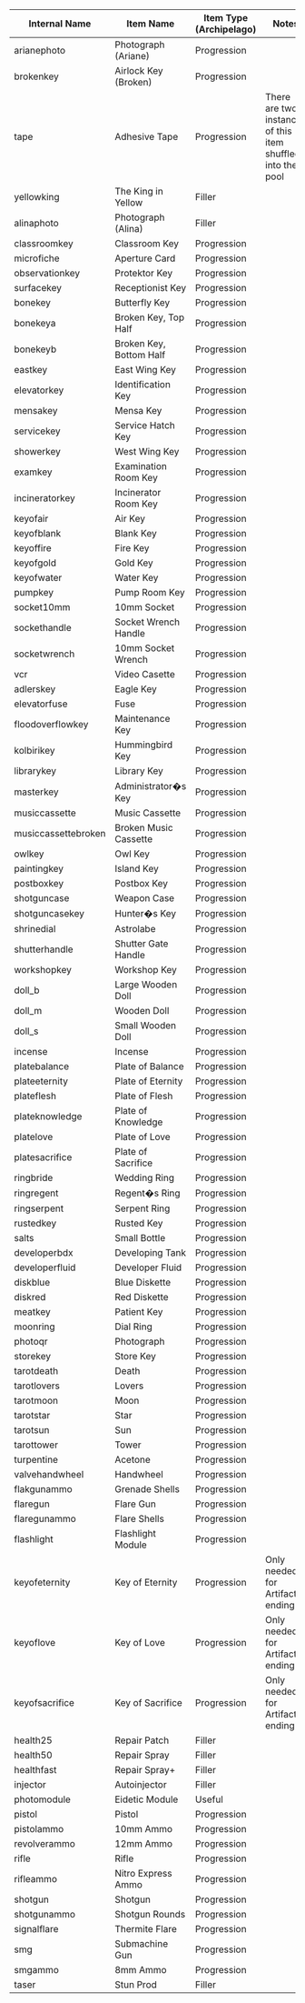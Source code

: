|Internal Name      |Item Name           |Item Type (Archipelago)|Notes                                                      |
|-------------------|-----------------------|-----------------------|-----------------------------------------------------------|
|arianephoto        |Photograph (Ariane)             |Progression            |                                                           |
|brokenkey          |Airlock Key (Broken)   |Progression            |                                                           |
|tape               |Adhesive Tape          |Progression            |There are two instances of this item shuffled into the pool|
|yellowking         |The King in Yellow     |Filler                 |                                                           |
|alinaphoto         |Photograph (Alina)            |Filler                 |                                                           |
|classroomkey       |Classroom Key          |Progression            |                                                           |
|microfiche         |Aperture Card          |Progression            |                                                           |
|observationkey     |Protektor Key          |Progression            |                                                           |
|surfacekey         |Receptionist Key       |Progression            |                                                           |
|bonekey            |Butterfly Key          |Progression            |                                                           |
|bonekeya           |Broken Key, Top Half   |Progression            |                                                           |
|bonekeyb           |Broken Key, Bottom Half|Progression            |                                                           |
|eastkey            |East Wing Key          |Progression            |                                                           |
|elevatorkey        |Identification Key     |Progression            |                                                           |
|mensakey           |Mensa Key              |Progression            |                                                           |
|servicekey         |Service Hatch Key      |Progression            |                                                           |
|showerkey          |West Wing Key          |Progression            |                                                           |
|examkey            |Examination Room Key   |Progression            |                                                           |
|incineratorkey     |Incinerator Room Key   |Progression            |                                                           |
|keyofair           |Air Key                |Progression            |                                                           |
|keyofblank         |Blank Key              |Progression            |                                                           |
|keyoffire          |Fire Key               |Progression            |                                                           |
|keyofgold          |Gold Key               |Progression            |                                                           |
|keyofwater         |Water Key              |Progression            |                                                           |
|pumpkey            |Pump Room Key          |Progression            |                                                           |
|socket10mm         |10mm Socket            |Progression            |                                                           |
|sockethandle       |Socket Wrench Handle   |Progression            |                                                           |
|socketwrench       |10mm Socket Wrench     |Progression            |                                                           |
|vcr                |Video Casette          |Progression            |                                                           |
|adlerskey          |Eagle Key              |Progression            |                                                           |
|elevatorfuse       |Fuse                   |Progression            |                                                           |
|floodoverflowkey   |Maintenance Key        |Progression            |                                                           |
|kolbirikey         |Hummingbird Key        |Progression            |                                                           |
|librarykey         |Library Key            |Progression            |                                                           |
|masterkey          |Administrator�s Key    |Progression            |                                                           |
|musiccassette      |Music Cassette         |Progression            |                                                           |
|musiccassettebroken|Broken Music Cassette  |Progression            |                                                           |
|owlkey             |Owl Key                |Progression            |                                                           |
|paintingkey        |Island Key             |Progression            |                                                           |
|postboxkey         |Postbox Key            |Progression            |                                                           |
|shotguncase        |Weapon Case            |Progression            |                                                           |
|shotguncasekey     |Hunter�s Key           |Progression            |                                                           |
|shrinedial         |Astrolabe              |Progression            |                                                           |
|shutterhandle      |Shutter Gate Handle    |Progression            |                                                           |
|workshopkey        |Workshop Key           |Progression            |                                                           |
|doll_b             |Large Wooden Doll      |Progression            |                                                           |
|doll_m             |Wooden Doll            |Progression            |                                                           |
|doll_s             |Small Wooden Doll      |Progression            |                                                           |
|incense            |Incense                |Progression            |                                                           |
|platebalance       |Plate of Balance       |Progression            |                                                           |
|plateeternity      |Plate of Eternity      |Progression            |                                                           |
|plateflesh         |Plate of Flesh         |Progression            |                                                           |
|plateknowledge     |Plate of Knowledge     |Progression            |                                                           |
|platelove          |Plate of Love          |Progression            |                                                           |
|platesacrifice     |Plate of Sacrifice     |Progression            |                                                           |
|ringbride          |Wedding Ring           |Progression            |                                                           |
|ringregent         |Regent�s Ring          |Progression            |                                                           |
|ringserpent        |Serpent Ring           |Progression            |                                                           |
|rustedkey          |Rusted Key             |Progression            |                                                           |
|salts              |Small Bottle           |Progression            |                                                           |
|developerbdx       |Developing Tank        |Progression            |                                                           |
|developerfluid     |Developer Fluid        |Progression            |                                                           |
|diskblue           |Blue Diskette          |Progression            |                                                           |
|diskred            |Red Diskette           |Progression            |                                                           |
|meatkey            |Patient Key            |Progression            |                                                           |
|moonring           |Dial Ring              |Progression            |                                                           |
|photoqr            |Photograph             |Progression            |                                                           |
|storekey           |Store Key              |Progression            |                                                           |
|tarotdeath         |Death                  |Progression            |                                                           |
|tarotlovers        |Lovers                 |Progression            |                                                           |
|tarotmoon          |Moon                   |Progression            |                                                           |
|tarotstar          |Star                   |Progression            |                                                           |
|tarotsun           |Sun                    |Progression            |                                                           |
|tarottower         |Tower                  |Progression            |                                                           |
|turpentine         |Acetone                |Progression            |                                                           |
|valvehandwheel     |Handwheel              |Progression            |                                                           |
|flakgunammo        |Grenade Shells         |Progression            |                                                           |
|flaregun           |Flare Gun              |Progression            |                                                           |
|flaregunammo       |Flare Shells           |Progression            |                                                           |
|flashlight         |Flashlight Module      |Progression            |                                                           |
|keyofeternity      |Key of Eternity        |Progression            |Only needed for Artifact ending                            |
|keyoflove          |Key of Love            |Progression            |Only needed for Artifact ending                            |
|keyofsacrifice     |Key of Sacrifice       |Progression            |Only needed for Artifact ending                            |
|health25           |Repair Patch           |Filler                 |                                                           |
|health50           |Repair Spray           |Filler                 |                                                           |
|healthfast         |Repair Spray+          |Filler                 |                                                           |
|injector           |Autoinjector           |Filler                 |                                                           |
|photomodule        |Eidetic Module         |Useful                 |                                                           |
|pistol             |Pistol                 |Progression            |                                                           |
|pistolammo         |10mm Ammo              |Progression            |                                                           |
|revolverammo       |12mm Ammo              |Progression            |                                                           |
|rifle              |Rifle                  |Progression            |                                                           |
|rifleammo          |Nitro Express Ammo     |Progression            |                                                           |
|shotgun            |Shotgun                |Progression            |                                                           |
|shotgunammo        |Shotgun Rounds         |Progression            |                                                           |
|signalflare        |Thermite Flare         |Progression            |                                                           |
|smg                |Submachine Gun         |Progression            |                                                           |
|smgammo            |8mm Ammo               |Progression            |                                                           |
|taser              |Stun Prod              |Filler                 |                                                           |
